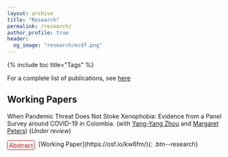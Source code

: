 ```yaml
---
layout: archive
title: "Research"
permalink: /research/
author_profile: true
header:
  og_image: "research/ecdf.png"
---
```


{% include toc title="Tags" %}

<style>
details {
  float:left;
  cursor: pointer;
}

details > summary:hover {
    color: #fff;
    background-color: #b21619 !important;
}

details > summary {
  display: inline-block;
  margin-bottom: 0.25em;
  padding: 0.125em 0.25em;
  color: #b21619;
  text-align: center;
  text-decoration: none !important;
  border: 1px solid;
  border-color: #b21619;
  border-radius: 4px;
  cursor: pointer;
  
}

details > summary::-webkit-details-marker {
  display: none;
  float:left;
}

details > p {
  margin-bottom: 0.25em;
  padding: 0.125em 0.25em;
  box-shadow: 1px 1px 2px #bbbbbb;
}
</style>
For a complete list of publications, see [here](https://scholar.google.com/citations?user=ISMeDGgAAAAJ&hl=en&inst=17001591832933267808)


## Working Papers

When Pandemic Threat Does Not Stoke Xenophobia: Evidence from a Panel Survey around COVID-19 in Colombia. (with [Yang-Yang Zhou](https://www.yangyangzhou.com/) and [Margaret Peters](http://www.maggiepeters.com/)) (*Under review*)
<br />
<details><summary>Abstract</summary><p> How has the COVID-19 pandemic affected attitudes of host citizens towards refugees and migrants? A large literature, mostly in Global North contexts, links disease threat with increased xenophobia. Indeed, recent studies on the effects of COVID-19 have found an increase in hate crimes and anti-migrant attitudes, particularly when political elites exclude and blame migrants for the pandemic. We examine the case of Venezuelan migrants in Colombia, in which elite rhetoric and immigration policies have been largely inclusive. Using a panel experimental survey of 374 Colombian respondents, supplemented by 550 new respondents at endline, we find no evidence that exposure to COVID-19 changes Colombians' attitudes towards Venezuelans, even if the respondents were directly affected by COVID. In fact, we find some evidence of empathy. Our research implies that xenophobia in reaction to pandemics is not a foregone conclusion, but likely a product of political scapegoating.</p>
</details> &nbsp; 
[Working Paper](https://osf.io/kw6fm/){: .btn--research}
